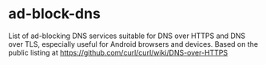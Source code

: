 # ad-block-dns
List of ad-blocking DNS services suitable for DNS over HTTPS and DNS over TLS, especially useful for Android browsers and devices. Based on the public listing at https://github.com/curl/curl/wiki/DNS-over-HTTPS
